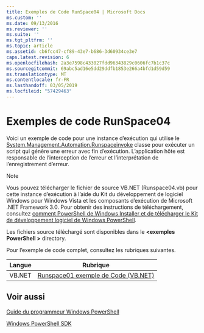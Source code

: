 ```yaml
---
title: Exemples de Code RunSpace04 | Microsoft Docs
ms.custom: ''
ms.date: 09/13/2016
ms.reviewer: ''
ms.suite: ''
ms.tgt_pltfrm: ''
ms.topic: article
ms.assetid: cb6fcc47-cf89-43e7-b686-3d60934ce3e7
caps.latest.revision: 6
ms.openlocfilehash: 2a3e7598c433027fdd96343829c0606fc7b1c37c
ms.sourcegitcommit: 69abc5ad16e5dd29ddfb1853e266a4bfd1d59d59
ms.translationtype: MT
ms.contentlocale: fr-FR
ms.lasthandoff: 03/05/2019
ms.locfileid: "57429463"
---
```

# <a name="runspace04-code-samples"></a>Exemples de code RunSpace04

Voici un exemple de code pour une instance d’exécution qui utilise le [System.Management.Automation.Runspaceinvoke](/dotnet/api/System.Management.Automation.RunspaceInvoke) classe pour exécuter un script qui génère une erreur avec fin d’exécution. L’application hôte est responsable de l’interception de l’erreur et l’interprétation de l’enregistrement d’erreur.

> [!NOTE]
> Vous pouvez télécharger le fichier de source VB.NET (Runspace04.vb) pour cette instance d’exécution à l’aide du Kit du développement de logiciel Windows pour Windows Vista et les composants d’exécution de Microsoft .NET Framework 3.0. Pour obtenir des instructions de téléchargement, consultez [comment PowerShell de Windows Installer et de télécharger le Kit de développement logiciel de Windows PowerShell](/powershell/developer/installing-the-windows-powershell-sdk).
>
> Les fichiers source téléchargé sont disponibles dans le  **\<exemples PowerShell >** directory.

Pour l’exemple de code complet, consultez les rubriques suivantes.

|Langue|Rubrique|
|--------------|-----------|
|VB.NET|[Runspace01 exemple de Code (VB.NET)](./runspace01-vb-net-code-sample.md)|

## <a name="see-also"></a>Voir aussi

[Guide du programmeur Windows PowerShell](./windows-powershell-programmer-s-guide.md)

[Windows PowerShell SDK](../windows-powershell-reference.md)